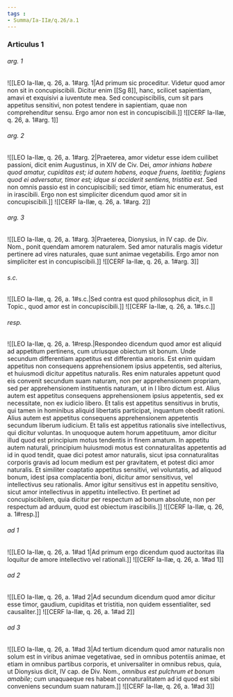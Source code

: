 ```yaml
---
tags : 
- Summa/Ia-IIæ/q.26/a.1
---
```


### Articulus 1

###### arg. 1
![[LEO Ia-IIæ, q. 26, a. 1#arg. 1|Ad primum sic proceditur. Videtur quod amor non sit in concupiscibili. Dicitur enim [[Sg 8]], hanc, scilicet sapientiam, amavi et exquisivi a iuventute mea. Sed concupiscibilis, cum sit pars appetitus sensitivi, non potest tendere in sapientiam, quae non comprehenditur sensu. Ergo amor non est in concupiscibili.]]
![[CERF Ia-IIæ, q. 26, a. 1#arg. 1]]

###### arg. 2
![[LEO Ia-IIæ, q. 26, a. 1#arg. 2|Praeterea, amor videtur esse idem cuilibet passioni, dicit enim Augustinus, in XIV de Civ. Dei, *amor inhians habere quod amatur, cupiditas est; id autem habens, eoque fruens, laetitia; fugiens quod ei adversatur, timor est; idque si acciderit sentiens, tristitia est*. Sed non omnis passio est in concupiscibili; sed timor, etiam hic enumeratus, est in irascibili. Ergo non est simpliciter dicendum quod amor sit in concupiscibili.]]
![[CERF Ia-IIæ, q. 26, a. 1#arg. 2]]

###### arg. 3
![[LEO Ia-IIæ, q. 26, a. 1#arg. 3|Praeterea, Dionysius, in IV cap. de Div. Nom., ponit quendam amorem naturalem. Sed amor naturalis magis videtur pertinere ad vires naturales, quae sunt animae vegetabilis. Ergo amor non simpliciter est in concupiscibili.]]
![[CERF Ia-IIæ, q. 26, a. 1#arg. 3]]

###### s.c.
![[LEO Ia-IIæ, q. 26, a. 1#s.c.|Sed contra est quod philosophus dicit, in II Topic., quod amor est in concupiscibili.]]
![[CERF Ia-IIæ, q. 26, a. 1#s.c.]]

###### resp.
![[LEO Ia-IIæ, q. 26, a. 1#resp.|Respondeo dicendum quod amor est aliquid ad appetitum pertinens, cum utriusque obiectum sit bonum. Unde secundum differentiam appetitus est differentia amoris. Est enim quidam appetitus non consequens apprehensionem ipsius appetentis, sed alterius, et huiusmodi dicitur appetitus naturalis. Res enim naturales appetunt quod eis convenit secundum suam naturam, non per apprehensionem propriam, sed per apprehensionem instituentis naturam, ut in I libro dictum est. Alius autem est appetitus consequens apprehensionem ipsius appetentis, sed ex necessitate, non ex iudicio libero. Et talis est appetitus sensitivus in brutis, qui tamen in hominibus aliquid libertatis participat, inquantum obedit rationi. Alius autem est appetitus consequens apprehensionem appetentis secundum liberum iudicium. Et talis est appetitus rationalis sive intellectivus, qui dicitur voluntas. In unoquoque autem horum appetituum, amor dicitur illud quod est principium motus tendentis in finem amatum. In appetitu autem naturali, principium huiusmodi motus est connaturalitas appetentis ad id in quod tendit, quae dici potest amor naturalis, sicut ipsa connaturalitas corporis gravis ad locum medium est per gravitatem, et potest dici amor naturalis. Et similiter coaptatio appetitus sensitivi, vel voluntatis, ad aliquod bonum, idest ipsa complacentia boni, dicitur amor sensitivus, vel intellectivus seu rationalis. Amor igitur sensitivus est in appetitu sensitivo, sicut amor intellectivus in appetitu intellectivo. Et pertinet ad concupiscibilem, quia dicitur per respectum ad bonum absolute, non per respectum ad arduum, quod est obiectum irascibilis.]]
![[CERF Ia-IIæ, q. 26, a. 1#resp.]]

###### ad 1
![[LEO Ia-IIæ, q. 26, a. 1#ad 1|Ad primum ergo dicendum quod auctoritas illa loquitur de amore intellectivo vel rationali.]]
![[CERF Ia-IIæ, q. 26, a. 1#ad 1]]

###### ad 2
![[LEO Ia-IIæ, q. 26, a. 1#ad 2|Ad secundum dicendum quod amor dicitur esse timor, gaudium, cupiditas et tristitia, non quidem essentialiter, sed causaliter.]]
![[CERF Ia-IIæ, q. 26, a. 1#ad 2]]

###### ad 3
![[LEO Ia-IIæ, q. 26, a. 1#ad 3|Ad tertium dicendum quod amor naturalis non solum est in viribus animae vegetativae, sed in omnibus potentiis animae, et etiam in omnibus partibus corporis, et universaliter in omnibus rebus, quia, ut Dionysius dicit, IV cap. de Div. Nom., *omnibus est pulchrum et bonum amabile*; cum unaquaeque res habeat connaturalitatem ad id quod est sibi conveniens secundum suam naturam.]]
![[CERF Ia-IIæ, q. 26, a. 1#ad 3]]

